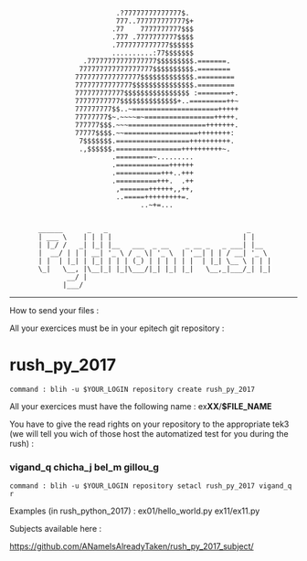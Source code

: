 

                              .?77777777777777$.            
                              777..777777777777$+           
                             .77    7777777777$$$           
                             .777 .7777777777$$$$           
                             .7777777777777$$$$$$           
                             ..........:77$$$$$$$           
                      .77777777777777777$$$$$$$$$.=======.  
                     777777777777777777$$$$$$$$$$.========  
                    7777777777777777$$$$$$$$$$$$$.========= 
                    77777777777777$$$$$$$$$$$$$$$.========= 
                    777777777777$$$$$$$$$$$$$$$$ :========+.
                    77777777777$$$$$$$$$$$$$$+..=========++~
                    777777777$$..~=====================+++++
                    77777777$~.~~~~=~=================+++++.
                    777777$$$.~~~===================+++++++.
                    77777$$$$.~~==================++++++++: 
                     7$$$$$$$.==================++++++++++. 
                     .,$$$$$$.================++++++++++~.  
                             .=========~.........           
                             .=============++++++           
                             .===========+++..+++           
                             .==========+++.  .++           
                              ,=======++++++,,++,           
                              ..=====+++++++++=.            
                                    ..~+=...                


           ______      _   _                                  _     
           | ___ \    | | | |                                | |    
           | |_/ /   _| |_| |__   ___  _ __    _ __ _   _ ___| |__  
           |  __/ | | | __| '_ \ / _ \| '_ \  | '__| | | / __| '_ \ 
           | |  | |_| | |_| | | | (_) | | | | | |  | |_| \__ \ | | |
           \_|   \__, |\__|_| |_|\___/|_| |_| |_|   \__,_|___/_| |_|
                  __/ |                                             
                 |___/                                              

-------------------------------------------------------------------------------
How to send your files :

All your exercices must be in your epitech git repository :
# rush_py_2017
    command : blih -u $YOUR_LOGIN repository create rush_py_2017

All your exercices must have the following name : ex**XX**/**$FILE_NAME**

You have to give the read rights on your repository to the appropriate tek3
(we will tell you wich of those host the automatized test for you during the rush) :
### vigand_q chicha_j bel_m gillou_g
    command : blih -u $YOUR_LOGIN repository setacl rush_py_2017 vigand_q r

Examples (in rush_python_2017) :
	ex01/hello_world.py
	ex11/ex11.py



Subjects available here :

https://github.com/ANameIsAlreadyTaken/rush_py_2017_subject/
